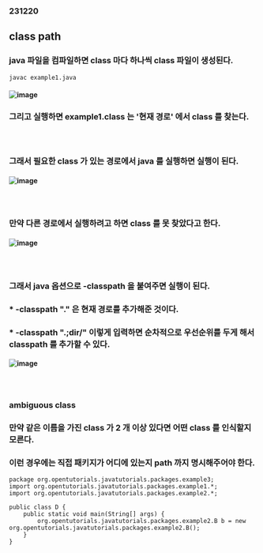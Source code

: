 ### 231220
## class path
### java 파일을 컴파일하면 class 마다 하나씩 class 파일이 생성된다.
```
javac example1.java
```
#### ![image](https://github.com/Shin-jongwhan/java/assets/62974484/97c88805-becb-41bf-b025-819f85609c0b)
### 그리고 실행하면 example1.class 는 '현재 경로' 에서 class 를 찾는다.
### <br/>

### 그래서 필요한 class 가 있는 경로에서 java 를 실행하면 실행이 된다.
#### ![image](https://github.com/Shin-jongwhan/java/assets/62974484/32bfc3d9-5f33-4301-aa49-339a9daed8c7)
### <br/>

### 만약 다른 경로에서 실행하려고 하면 class 를 못 찾았다고 한다.
#### ![image](https://github.com/Shin-jongwhan/java/assets/62974484/83f1fb63-a967-4887-89af-a50790552d5c)
### <br/>

### 그래서 java 옵션으로 -classpath 을 붙여주면 실행이 된다.
### * -classpath "." 은 현재 경로를 추가해준 것이다.
### * -classpath ".;dir/" 이렇게 입력하면 순차적으로 우선순위를 두게 해서 classpath 를 추가할 수 있다.
#### ![image](https://github.com/Shin-jongwhan/java/assets/62974484/decd11b6-a310-4956-831d-476817017fdb)
### <br/>

### ambiguous class
### 만약 같은 이름을 가진 class 가 2 개 이상 있다면 어떤 class 를 인식할지 모른다.
### 이런 경우에는 직접 패키지가 어디에 있는지 path 까지 명시해주어야 한다.
```
package org.opentutorials.javatutorials.packages.example3;
import org.opentutorials.javatutorials.packages.example1.*;
import org.opentutorials.javatutorials.packages.example2.*;
 
public class D {
    public static void main(String[] args) {
        org.opentutorials.javatutorials.packages.example2.B b = new org.opentutorials.javatutorials.packages.example2.B();
    }
}
  
```
### <br/>

